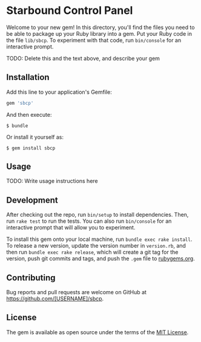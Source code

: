 # Starbound Control Panel

Welcome to your new gem! In this directory, you'll find the files you need to be able to package up your Ruby library into a gem. Put your Ruby code in the file `lib/sbcp`. To experiment with that code, run `bin/console` for an interactive prompt.

TODO: Delete this and the text above, and describe your gem

## Installation

Add this line to your application's Gemfile:

```ruby
gem 'sbcp'
```

And then execute:

    $ bundle

Or install it yourself as:

    $ gem install sbcp

## Usage

TODO: Write usage instructions here

## Development

After checking out the repo, run `bin/setup` to install dependencies. Then, run `rake test` to run the tests. You can also run `bin/console` for an interactive prompt that will allow you to experiment.

To install this gem onto your local machine, run `bundle exec rake install`. To release a new version, update the version number in `version.rb`, and then run `bundle exec rake release`, which will create a git tag for the version, push git commits and tags, and push the `.gem` file to [rubygems.org](https://rubygems.org).

## Contributing

Bug reports and pull requests are welcome on GitHub at https://github.com/[USERNAME]/sbcp.


## License

The gem is available as open source under the terms of the [MIT License](http://opensource.org/licenses/MIT).

